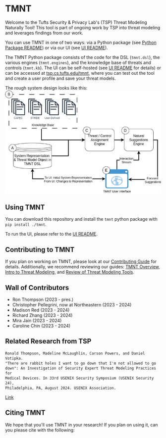 # TMNT

Welcome to the Tufts Security & Privacy Lab's (TSP) Threat Modeling Naturally Tool! This tool is part of ongoing work by TSP into threat modeling and leverages findings from our work.

You can use TMNT in one of two ways: via a Python package (see [Python Package README](tmnt/README.md)) or via our UI (see [UI README](ui/README.md)).

The TMNT Python package consists of the code for the DSL (`tmnt.dsl`), the various engines (`tmnt.engines`), and the knowledge base of threats and controls (`tmnt.kb`). The UI can be self-hosted (see [UI README](ui/README.md) for details) or can be accessed at [tsp.cs.tufts.edu/tmnt](https://tsp.cs.tufts.edu/tmnt), where you can test out the tool and create a user profile and save your threat models.

The rough system design looks like this:
![system design](project/img/TMNT.drawio.png)

## Using TMNT

You can download this repository and install the `tmnt` python package with `pip install ./tmnt`.

To run the UI, please refer to the [UI README](ui/README.md).

## Contributing to TMNT

If you plan on working on TMNT, please look at our [Contributing Guide](project/CONTRIBUTING.md) for details. Additionally, we recommend reviewing our guides: [TMNT Overview](project/OVERVIEW.md), [Intro to Threat Modeling](project/IntroThreatModeling.md), and [Review of Threat Modeling Tools](project/ThreatModelingTools.md).

## Wall of Contributors

- Ron Thompson (2023 - pres.)
- Christopher Pellegrini, now at Northeastern (2023 - 2024)
- Madison Red (2023 - 2024)
- Richard Zhang (2023 - 2024)
- Mira Jain (2023 - 2024)
- Caroline Chin (2023 - 2024)

## Related Research from TSP

```
Ronald Thompson, Madeline McLaughlin, Carson Powers, and Daniel Votipka.
"There are rabbit holes I want to go down that I'm not allowed to go
down": An Investigation of Security Expert Threat Modeling Practices for
Medical Devices. In 33rd USENIX Security Symposium (USENIX Security 24),
Philadelphia, PA, August 2024. USENIX Association.
```
[Link](https://www.usenix.org/conference/usenixsecurity24/presentation/thompson)


## Citing TMNT
We hope that you'll use TMNT in your research! If you plan on using it, can you please cite with the following:
```

```
